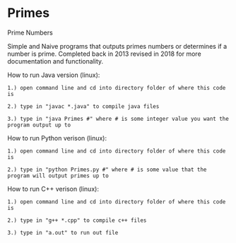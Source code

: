# Primes
Prime Numbers

Simple and Naive programs that outputs primes numbers or determines if a number is prime. Completed back in 2013 revised in 2018 for more documentation and functionality.



How to run Java version (linux):

	1.) open command line and cd into directory folder of where this code is
	
	2.) type in "javac *.java" to compile java files
	
	3.) type in "java Primes #" where # is some integer value you want the program output up to
	


How to run Python verison (linux):

	1.) open command line and cd into directory folder of where this code is
	
	2.) type in "python Primes.py #" where # is some value that the program will output primes up to
	


How to run C++ verison (linux):
	
	1.) open command line and cd into directory folder of where this code is
	
	2.) type in "g++ *.cpp" to compile c++ files
	
	3.) type in "a.out" to run out file

